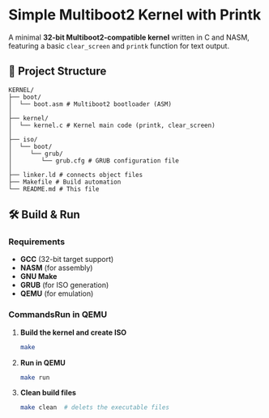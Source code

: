 # Simple Multiboot2 Kernel with Printk

A minimal **32-bit Multiboot2-compatible kernel** 
written in C and NASM, featuring a basic `clear_screen`
and `printk` function for text output.

## 📂 Project Structure

```text
KERNEL/
├── boot/
│  └── boot.asm # Multiboot2 bootloader (ASM)
│
├── kernel/
│  └── kernel.c # Kernel main code (printk, clear_screen)
│
├── iso/
│  └── boot/
│     └── grub/
│        └── grub.cfg # GRUB configuration file
│
├── linker.ld # connects object files
├── Makefile # Build automation
└── README.md # This file
```

## 🛠️ Build & Run

### Requirements
- **GCC** (32-bit target support)
- **NASM** (for assembly)
- **GNU Make**
- **GRUB** (for ISO generation)
- **QEMU** (for emulation)

### CommandsRun in QEMU
1. **Build the kernel and create ISO**
   ```sh
   make 
   ```
2. **Run in QEMU**
    ```sh
    make run
    ```
3. **Clean build files** 
    ```sh
    make clean  # delets the executable files
    ```
